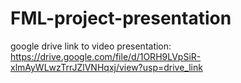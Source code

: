 # FML-project-presentation
google drive link to video presentation: https://drive.google.com/file/d/1ORH9LVpSiR-xlmAyWLwzTrrJZlVNHqxj/view?usp=drive_link